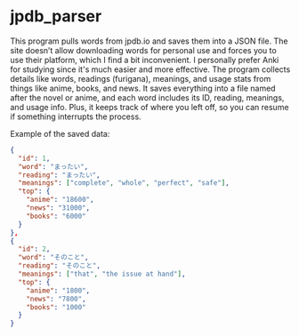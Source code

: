# jpdb_parser

This program pulls words from jpdb.io and saves them into a JSON file. The site doesn’t allow downloading words for personal use and forces you to use their platform, which I find a bit inconvenient. I personally prefer Anki for studying since it's much easier and more effective. The program collects details like words, readings (furigana), meanings, and usage stats from things like anime, books, and news. It saves everything into a file named after the novel or anime, and each word includes its ID, reading, meanings, and usage info. Plus, it keeps track of where you left off, so you can resume if something interrupts the process.

Example of the saved data:

```json
{
  "id": 1,
  "word": "まったい",
  "reading": "まったい",
  "meanings": ["complete", "whole", "perfect", "safe"],
  "top": {
    "anime": "18600",
    "news": "31000",
    "books": "6000"
  }
},
{
  "id": 2,
  "word": "そのこと",
  "reading": "そのこと",
  "meanings": ["that", "the issue at hand"],
  "top": {
    "anime": "1800",
    "news": "7800",
    "books": "1000"
  }
}
```
